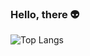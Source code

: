### Hello, there 👽

![Top Langs](https://github-readme-stats.vercel.app/api/top-langs/?username=lipesanmartin&layout=compact&card_width=445&theme=nightowl&hide_border=true)

<!--
**lipesanmartin/lipesanmartin** is a ✨ _special_ ✨ repository because its `README.md` (this file) appears on your GitHub profile.

Here are some ideas to get you started:

- 🔭 I’m currently working on ...
- 🌱 I’m currently learning ...
- 👯 I’m looking to collaborate on ...
- 🤔 I’m looking for help with ...
- 💬 Ask me about ...
- 📫 How to reach me: ...
- 😄 Pronouns: ...
- ⚡ Fun fact: ...
-->
